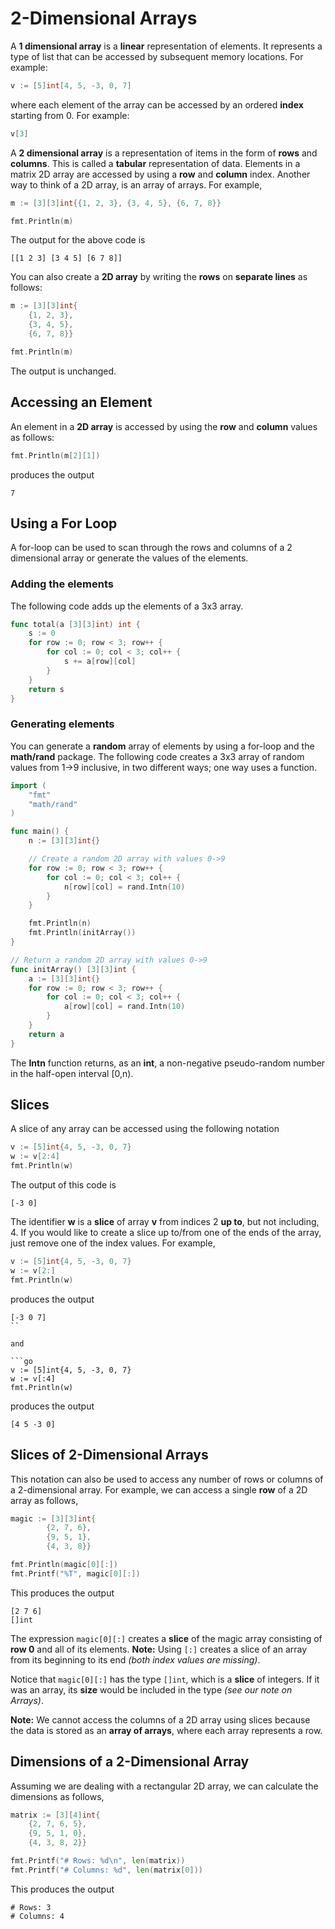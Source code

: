 # 2-Dimensional Arrays

A **1 dimensional array** is a **linear** representation of elements.  It represents a type of list that can be accessed by subsequent memory locations. For example:

```go
v := [5]int[4, 5, -3, 0, 7]
```
where each element of the array can be accessed by an ordered **index** starting from 0.  For example:

```go
v[3]
```

A **2 dimensional array** is a representation of items in the form of **rows** and **columns**.  This is called a **tabular** representation of data.  Elements in a matrix 2D array are accessed by using a **row** and **column** index.  Another way to think of a 2D array, is an array of arrays.  For example,

```go
m := [3][3]int{{1, 2, 3}, {3, 4, 5}, {6, 7, 8}}

fmt.Println(m)
```

The output for the above code is

```
[[1 2 3] [3 4 5] [6 7 8]]
```

You can also create a **2D array** by writing the **rows** on **separate lines** as follows:

```go
m := [3][3]int{
	{1, 2, 3},
	{3, 4, 5},
	{6, 7, 8}}

fmt.Println(m)
```

The output is unchanged.

## Accessing an Element
An element in a **2D array** is accessed by using the **row** and **column** values as follows:

```go
fmt.Println(m[2][1])
```

produces the output

```
7
```

## Using a For Loop
A for-loop can be used to scan through the rows and columns of a 2 dimensional array or generate the values of the elements.

### Adding the elements

The following code adds up the elements of a 3x3 array.

```go
func total(a [3][3]int) int {
	s := 0
	for row := 0; row < 3; row++ {
		for col := 0; col < 3; col++ {
			s += a[row][col]
		}
	}
	return s
}
```

### Generating elements

You can generate a **random** array of elements by using a for-loop and the **math/rand** package.  The following code creates a 3x3 array of random values from 1->9 inclusive, in two different ways; one way uses a function.

```go
import (
	"fmt"
	"math/rand"
)

func main() {
	n := [3][3]int{}

	// Create a random 2D array with values 0->9
	for row := 0; row < 3; row++ {
		for col := 0; col < 3; col++ {
			n[row][col] = rand.Intn(10)
		}
	}

	fmt.Println(n)
	fmt.Println(initArray())
}

// Return a random 2D array with values 0->9
func initArray() [3][3]int {
	a := [3][3]int{}
	for row := 0; row < 3; row++ {
		for col := 0; col < 3; col++ {
			a[row][col] = rand.Intn(10)
		}
	}
	return a
}
```

The **Intn** function returns, as an **int**, a non-negative pseudo-random number in the half-open interval [0,n).

## Slices

A slice of any array can be accessed using the following notation

```go
v := [5]int{4, 5, -3, 0, 7}
w := v[2:4]
fmt.Println(w)
```

The output of this code is

```
[-3 0]
```

The identifier **w** is a **slice** of array **v** from indices 2 **up to**, but not including, 4.  If you would like to create a slice up to/from one of the ends of the array, just remove one of the index values.  For example, 

```go
v := [5]int{4, 5, -3, 0, 7}
w := v[2:]
fmt.Println(w)
```

produces the output

```
[-3 0 7]
``

and

```go
v := [5]int{4, 5, -3, 0, 7}
w := v[:4]
fmt.Println(w)
```

produces the output

```
[4 5 -3 0]
```

## Slices of 2-Dimensional Arrays

This notation can also be used to access any number of rows or columns of a 2-dimensional array.  For example, we can access a single **row** of a 2D array as follows,

```go
magic := [3][3]int{
		{2, 7, 6},
		{9, 5, 1},
		{4, 3, 8}}

fmt.Println(magic[0][:])
fmt.Printf("%T", magic[0][:])
```

This produces the output

```
[2 7 6]
[]int
```

The expression ```magic[0][:]``` creates a **slice** of the magic array consisting of **row 0** and all of its elements.  **Note:**  Using ```[:]``` creates a slice of an array from its beginning to its end _(both index values are missing)_.

Notice that ```magic[0][:]``` has the type ```[]int```, which is a **slice** of integers.  If it was an array, its **size** would be included in the type _(see our note on Arrays)_.

**Note:**  We cannot access the columns of a 2D array using slices because the data is stored as an **array of arrays**, where each array represents a row.

## Dimensions of a 2-Dimensional Array

Assuming we are dealing with a rectangular 2D array, we can calculate the dimensions as follows,

```go
matrix := [3][4]int{
	{2, 7, 6, 5},
	{9, 5, 1, 0},
	{4, 3, 8, 2}}

fmt.Printf("# Rows: %d\n", len(matrix))
fmt.Printf("# Columns: %d", len(matrix[0]))
```

This produces the output

```
# Rows: 3
# Columns: 4
```
